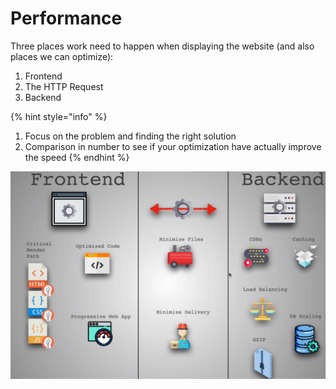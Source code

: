 # Performance

Three places work need to happen when displaying the website \(and also places we can optimize\):

1. Frontend
2. The HTTP Request
3. Backend

{% hint style="info" %}
1. Focus on the problem and finding the right solution
2. Comparison in number to see if your optimization have actually improve the speed
{% endhint %}

![Ways to optimize web performance](../../.gitbook/assets/op.png)

